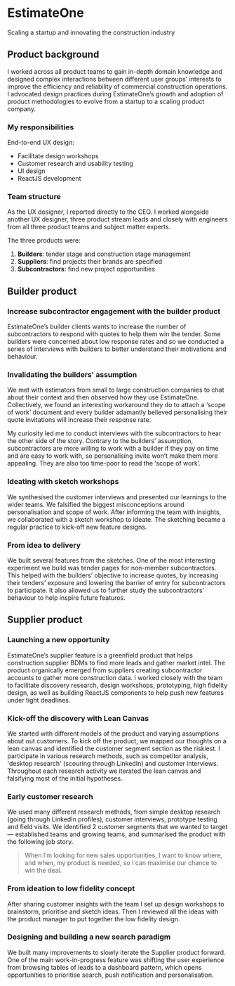 # EstimateOne

Scaling a startup and innovating the construction industry

## Product background

 I worked across all product teams to gain in-depth domain knowledge and designed complex interactions between different user groups' interests to improve the efficiency and reliability of commercial construction operations. I advocated design practices during EstimateOne’s growth and adoption of product methodologies to evolve from a startup to a scaling product company.

### My responsibilities

End-to-end UX design:
- Facilitate design workshops
- Customer research and usability testing
- UI design
- ReactJS development

### Team structure

As the UX designer, I reported directly to the CEO. I worked alongside another UX designer, three product stream leads and closely with engineers from all three product teams and subject matter experts.

The three products were:
1. **Builders**: tender stage and construction stage management
1. **Suppliers**: find projects their brands are specified
1. **Subcontractors**: find new project opportunities

## Builder product

### Increase subcontractor engagement with the builder product

EstimateOne’s builder clients wants to increase the number of subcontractors to respond with quotes to help them win the tender. Some builders were concerned about low response rates and so we conducted a series of interviews with builders to better understand their motivations and behaviour.

### Invalidating the builders' assumption

We met with estimators from small to large construction companies to chat about their context and then observed how they use EstimateOne. Collectively, we found an interesting workaround they do to attach a ‘scope of work’ document and every builder adamantly believed personalising their quote invitations will increase their response rate.

My curiosity led me to conduct interviews with the subcontractors to hear the other side of the story. Contrary to the builders’ assumption, subcontractors are more willing to work with a builder if they pay on time and are easy to work with, so personalising invite won’t make them more appealing. They are also too time-poor to read the ‘scope of work’.

### Ideating with sketch workshops

We synthesised the customer interviews and presented our learnings to the wider teams. We falsified the biggest misconceptions around personalisation and scope of work. After informing the team with insights, we collaborated with a sketch workshop to ideate. The sketching became a regular practice to kick-off new feature designs.

### From idea to delivery

We built several features from the sketches. One of the most interesting experiment we build was tender pages for non-member subcontractors. This helped with the builders’ objective to increase quotes, by increasing their tenders’ exposure and lowering the barrier of entry for subcontractors to participate. It also allowed us to further study the subcontractors’ behaviour to help inspire future features.

## Supplier product

### Launching a new opportunity

EstimateOne’s supplier feature is a greenfield product that helps construction supplier BDMs to find more leads and gather market intel. The product organically emerged from suppliers creating subcontractor accounts to gather more construction data. I worked closely with the team to facilitate discovery research, design workshops, prototyping, high fidelity design, as well as building ReactJS components to help push new features under tight deadlines.

### Kick-off the discovery with Lean Canvas

We started with different models of the product and varying assumptions about out customers. To kick off the product, we mapped our thoughts on a lean canvas and identified the customer segment section as the riskiest. I participate in various research methods, such as competitor analysis, 'desktop research' (scouring through LinkedIn) and customer interviews. Throughout each research activity we iterated the lean canvas and falsifying most of the initial hypotheses.

### Early customer research

We used many different research methods, from simple desktop research (going through LinkedIn profiles), customer interviews, prototype testing and field visits. We identified 2 customer segments that we wanted to target — established teams and growing teams, and summarised the product with the following job story.

> When I’m looking for new sales opportunities, I want to know where, and when, my product is needed, so I can maximise our chance to win the deal.

### From ideation to low fidelity concept

After sharing customer insights with the team I set up design workshops to brainstorm, prioritise and sketch ideas. Then I reviewed all the ideas with the product manager to put together the low fidelity design.

### Designing and building a new search paradigm

We built many improvements to slowly iterate the Supplier product forward. One of the main work-in-progress feature was shifting the user experience from browsing tables of leads to a dashboard pattern, which opens opportunities to prioritise search, push notification and personalisation.
